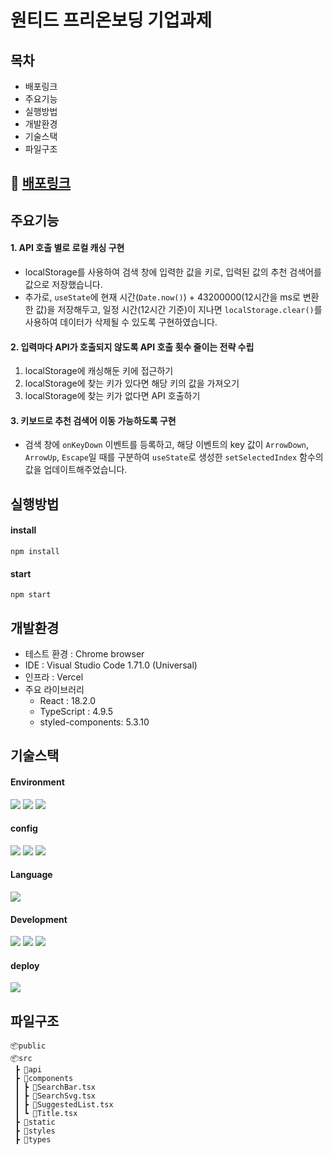 # 원티드 프리온보딩 기업과제

## 목차

- 배포링크
- 주요기능
- 실행방법
- 개발환경
- 기술스택
- 파일구조

## 🔗 [배포링크](https://wanted-10th-2-pp5wjjux7-1two13.vercel.app/)

## 주요기능

#### 1. API 호출 별로 로컬 캐싱 구현

- localStorage를 사용하여 검색 창에 입력한 값을 키로, 입력된 값의 추천 검색어를 값으로 저장했습니다.
- 추가로, `useState`에 현재 시간(`Date.now()`) + 43200000(12시간을 ms로 변환한 값)을 저장해두고,
  일정 시간(12시간 기준)이 지나면 `localStorage.clear()`를 사용하여 데이터가 삭제될 수 있도록 구현하였습니다.

#### 2. 입력마다 API가 호출되지 않도록 API 호출 횟수 줄이는 전략 수립

1. localStorage에 캐싱해둔 키에 접근하기
2. localStorage에 찾는 키가 있다면 해당 키의 값을 가져오기
3. localStorage에 찾는 키가 없다면 API 호출하기

#### 3. 키보드로 추천 검색어 이동 가능하도록 구현

- 검색 창에 `onKeyDown` 이벤트를 등록하고, 해당 이벤트의 key 값이 `ArrowDown`, `ArrowUp`, `Escape`일 때를 구분하여 `useState`로 생성한 `setSelectedIndex` 함수의 값을 업데이트해주었습니다.

## 실행방법

#### install

```
npm install
```

#### start

```
npm start
```

## 개발환경

- 테스트 환경 : Chrome browser
- IDE : Visual Studio Code 1.71.0 (Universal)
- 인프라 : Vercel
- 주요 라이브러리
  - React : 18.2.0
  - TypeScript : 4.9.5
  - styled-components: 5.3.10

## 기술스택

#### Environment

<code><img src="https://img.shields.io/badge/Git-F05032?style=for-the-badge&logo=git&logoColor=white"></code>
<code><img src="https://img.shields.io/badge/Github-181717?style=for-the-badge&logo=github&logoColor=white"></code>
<code><img src="https://img.shields.io/badge/VScode-007ACC?style=for-the-badge&logo=vscode&logoColor=white"></code>

#### config

<code><img src="https://img.shields.io/badge/npm-CB3837?style=for-the-badge&logo=npm&logoColor=white"></code>
<code><img src="https://img.shields.io/badge/Eslint-4B32C3?style=for-the-badge&logo=eslint&logoColor=white"></code>
<code><img src="https://img.shields.io/badge/prettier-F7B93E?style=for-the-badge&logo=prettier&logoColor=white"></code>

#### Language

<code><img src="https://img.shields.io/badge/TypeScript-3178C6?style=for-the-badge&logo=typescript&logoColor=white"></code>

#### Development

<code><img src="https://img.shields.io/badge/react-61DAFB?style=for-the-badge&logo=react&logoColor=white"></code>
<code><img src="https://img.shields.io/badge/styled components-DB7093?style=for-the-badge&logo=styled-components&logoColor=white"/></code>
<code><img src="https://img.shields.io/badge/Axios-5A29E4?style=for-the-badge&logo=Axios&logoColor=white"/></code>

#### deploy

<code><img src="https://img.shields.io/badge/vercel-000000?style=for-the-badge&logo=Axios&logoColor=white"/></code>

## 파일구조

```
📦public
📦src
 ┣ 📂api
 ┣ 📂components
 ┃ ┣ 📜SearchBar.tsx
 ┃ ┣ 📜SearchSvg.tsx
 ┃ ┣ 📜SuggestedList.tsx
 ┃ ┗ 📜Title.tsx
 ┣ 📂static
 ┣ 📂styles
 ┣ 📂types
```
